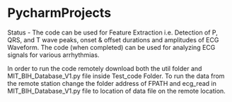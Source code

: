 # PycharmProjects
Status - The code can be used for Feature Extraction i.e. Detection of P, QRS, and T wave peaks, onset & offset durations and amplitudes of ECG Waveform.
The code (when completed) can be used for analyzing ECG signals for various arrhythmias. 

In order to run the code remotely download both the util folder and MIT_BIH_Database_V1.py file inside Test_code Folder. To run the data from the remote station change the folder address of FPATH and ecg_read in MIT_BIH_Database_V1.py file to location of data file on the remote location.
